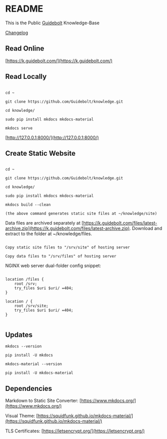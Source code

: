 # README

This is the Public [Guidebolt](https://guidebolt.com/) Knowledge-Base

[Changelog](https://k.guidebolt.com/changelog/)

## Read Online

[https://k.guidebolt.com/](https://k.guidebolt.com/)

## Read Locally

```

cd ~

git clone https://github.com/Guidebolt/knowledge.git

cd knowledge/

sudo pip install mkdocs mkdocs-material

mkdocs serve

```

[http://127.0.0.1:8000/](http://127.0.0.1:8000/)

## Create Static Website

```

cd ~

git clone https://github.com/Guidebolt/knowledge.git

cd knowledge/

sudo pip install mkdocs mkdocs-material

mkdocs build --clean

(the above command generates static site files at ~/knowledge/site)

```

Data files are archived separately at [https://k.guidebolt.com/files/latest-archive.zip](https://k.guidebolt.com/files/latest-archive.zip). Download and extract to the folder at ~/knowledge/files.

```

Copy static site files to "/srv/site" of hosting server

Copy data files to "/srv/files" of hosting server

```

NGINX web server dual-folder config snippet:

```

location /files {
	root /srv;
	try_files $uri $uri/ =404;
}

location / {
	root /srv/site;
    try_files $uri $uri/ =404;
}


```

## Updates

```
mkdocs --version

pip install -U mkdocs

mkdocs-material --version

pip install -U mkdocs-material
```

## Dependencies

Markdown to Static Site Converter: [https://www.mkdocs.org/](https://www.mkdocs.org/)

Visual Theme: [https://squidfunk.github.io/mkdocs-material/](https://squidfunk.github.io/mkdocs-material/)

TLS Certificates: [https://letsencrypt.org/](https://letsencrypt.org/)

